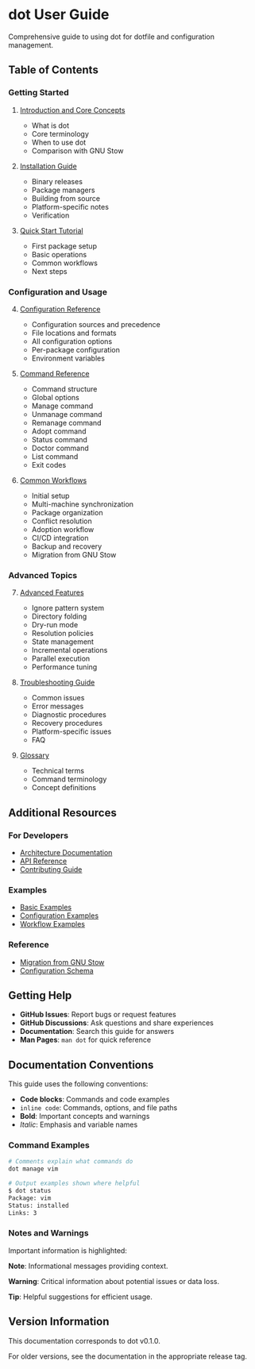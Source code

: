 # dot User Guide

Comprehensive guide to using dot for dotfile and configuration management.

## Table of Contents

### Getting Started

1. [Introduction and Core Concepts](01-introduction.md)
   - What is dot
   - Core terminology
   - When to use dot
   - Comparison with GNU Stow

2. [Installation Guide](02-installation.md)
   - Binary releases
   - Package managers
   - Building from source
   - Platform-specific notes
   - Verification

3. [Quick Start Tutorial](03-quickstart.md)
   - First package setup
   - Basic operations
   - Common workflows
   - Next steps

### Configuration and Usage

4. [Configuration Reference](04-configuration.md)
   - Configuration sources and precedence
   - File locations and formats
   - All configuration options
   - Per-package configuration
   - Environment variables

5. [Command Reference](05-commands.md)
   - Command structure
   - Global options
   - Manage command
   - Unmanage command
   - Remanage command
   - Adopt command
   - Status command
   - Doctor command
   - List command
   - Exit codes

6. [Common Workflows](06-workflows.md)
   - Initial setup
   - Multi-machine synchronization
   - Package organization
   - Conflict resolution
   - Adoption workflow
   - CI/CD integration
   - Backup and recovery
   - Migration from GNU Stow

### Advanced Topics

7. [Advanced Features](07-advanced.md)
   - Ignore pattern system
   - Directory folding
   - Dry-run mode
   - Resolution policies
   - State management
   - Incremental operations
   - Parallel execution
   - Performance tuning

8. [Troubleshooting Guide](08-troubleshooting.md)
   - Common issues
   - Error messages
   - Diagnostic procedures
   - Recovery procedures
   - Platform-specific issues
   - FAQ

9. [Glossary](09-glossary.md)
   - Technical terms
   - Command terminology
   - Concept definitions

## Additional Resources

### For Developers

- [Architecture Documentation](../architecture/architecture.md)
- [API Reference](../developer/api-reference.md)
- [Contributing Guide](../../CONTRIBUTING.md)

### Examples

- [Basic Examples](../../examples/basic/)
- [Configuration Examples](../../examples/configuration/)
- [Workflow Examples](../../examples/workflows/)

### Reference

- [Migration from GNU Stow](migration-from-stow.md)
- [Configuration Schema](../reference/config-schema.yaml)

## Getting Help

- **GitHub Issues**: Report bugs or request features
- **GitHub Discussions**: Ask questions and share experiences
- **Documentation**: Search this guide for answers
- **Man Pages**: `man dot` for quick reference

## Documentation Conventions

This guide uses the following conventions:

- **Code blocks**: Commands and code examples
- `inline code`: Commands, options, and file paths
- **Bold**: Important concepts and warnings
- *Italic*: Emphasis and variable names

### Command Examples

```bash
# Comments explain what commands do
dot manage vim

# Output examples shown where helpful
$ dot status
Package: vim
Status: installed
Links: 3
```

### Notes and Warnings

Important information is highlighted:

**Note**: Informational messages providing context.

**Warning**: Critical information about potential issues or data loss.

**Tip**: Helpful suggestions for efficient usage.

## Version Information

This documentation corresponds to dot v0.1.0.

For older versions, see the documentation in the appropriate release tag.


